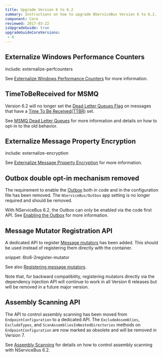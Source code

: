 ```yaml
---
title: Upgrade Version 6 to 6.2
summary: Instructions on how to upgrade NServiceBus Version 6 to 6.2.
component: Core
reviewed: 2017-03-22
isUpgradeGuide: true
upgradeGuideCoreVersions:
 - 6
---
```



## Externalize Windows Performance Counters

include: externalize-perfcounters

See [Externalize Windows Performance Counters](/nservicebus/upgrades/externalize-perfcounters.md) for more information.


## TimeToBeReceived for MSMQ

Version 6.2 will no longer set the [Dead Letter Queues Flag](https://msdn.microsoft.com/en-us/library/ms706227.aspx) on messages that have a [Time To Be Received(TTBR)](/nservicebus/messaging/discard-old-messages.md) set.

See [MSMQ Dead Letter Queues](/transports/msmq/dead-letter-queues.md) for more information and details on how to opt-in to the old behavior.


## Externalize Message Property Encryption

include: externalize-encryption

See [Externalize Message Property Encryption](externalize-encryption.md) for more information.


## Outbox double opt-in mechanism removed

The requirement to enable the [Outbox](/nservicebus/outbox/) both in code and in the configuration file has been removed. The `NServiceBus/Outbox` app setting is no longer required and should be removed. 

With NServiceBus 6.2, the Outbox can only be enabled via the code first API. See [Enabling the Outbox](/nservicebus/outbox/#enabling-the-outbox) for more information.


## Message Mutator Registration API

A dedicated API to register [Message mutators](/nservicebus/pipeline/message-mutators.md) has been added. This should be used instead of registering them directly with the container.

snippet: 6to6-2register-mutator

See also [Registering message mutators](/nservicebus/pipeline/message-mutators.md#registering-a-mutator).

Note that, for backward compatibility, registering mutators directly via the dependency injection API will continue to work in all Version 6 releases but will be removed in a future major version.


## Assembly Scanning API

The API to control assembly scanning has been moved from `EndpointConfiguration` to a dedicated API. The `ExcludeAssemblies`, `ExcludeTypes`, and `ScanAssembliesInNestedDirectories` methods on `EndpointConfiguration` are now marked as obsolete and will be removed in Version 7.

See [Assembly Scanning](/nservicebus/hosting/assembly-scanning.md) for details on how to control assembly scanning with NServiceBus 6.2.

